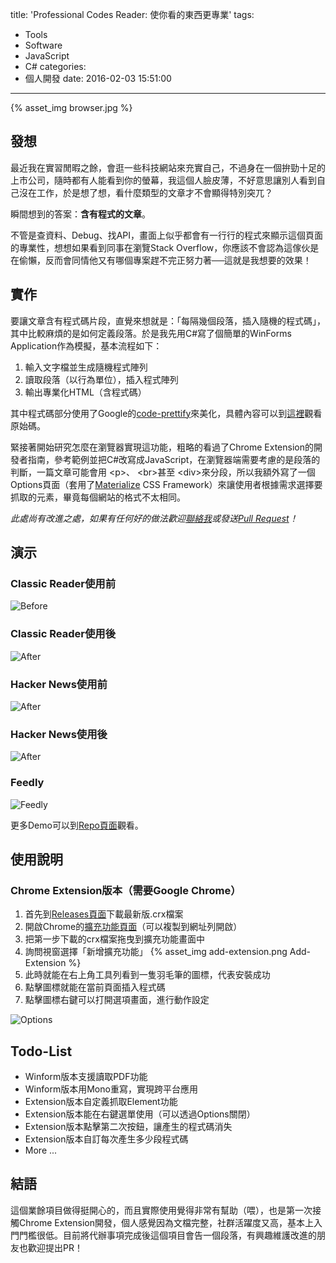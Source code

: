 title: 'Professional Codes Reader: 使你看的東西更專業'
tags:
  - Tools
  - Software
  - JavaScript
  - C#
categories:
  - 個人開發
date: 2016-02-03 15:51:00
---
{% asset_img browser.jpg %}
## 發想
最近我在實習閒暇之餘，會逛一些科技網站來充實自己，不過身在一個拚勁十足的上市公司，隨時都有人能看到你的螢幕，我這個人臉皮薄，不好意思讓別人看到自己沒在工作，於是想了想，看什麼類型的文章才不會顯得特別突兀？

瞬間想到的答案：**含有程式的文章**。

不管是查資料、Debug、找API，畫面上似乎都會有一行行的程式來顯示這個頁面的專業性，想想如果看到同事在瀏覽Stack Overflow，你應該不會認為這傢伙是在偷懶，反而會同情他又有哪個專案趕不完正努力著──這就是我想要的效果！

## 實作
要讓文章含有程式碼片段，直覺來想就是：「每隔幾個段落，插入隨機的程式碼」，其中比較麻煩的是如何定義段落。於是我先用C#寫了個簡單的WinForms Application作為模擬，基本流程如下：
1. 輸入文字檔並生成隨機程式陣列
2. 讀取段落（以行為單位），插入程式陣列
3. 輸出專業化HTML（含程式碼）

其中程式碼部分使用了Google的[code-prettify](https://github.com/google/code-prettify)來美化，具體內容可以到[這裡](https://github.com/Jasonnor/Professional-Codes-Reader/tree/master/WinForms-Application)觀看原始碼。

緊接著開始研究怎麼在瀏覽器實現這功能，粗略的看過了Chrome Extension的開發者指南，參考範例並把C#改寫成JavaScript，在瀏覽器端需要考慮的是段落的判斷，一篇文章可能會用	&lt;p&gt;、	&lt;br&gt;甚至	&lt;div&gt;來分段，所以我額外寫了一個Options頁面（套用了[Materialize](https://github.com/dogfalo/materialize/) CSS Framework）來讓使用者根據需求選擇要抓取的元素，畢竟每個網站的格式不太相同。

*此處尚有改進之處，如果有任何好的做法歡迎[聯絡我](mailto:wujason810@gmail.com)或發送[Pull Request](https://github.com/Jasonnor/Professional-Codes-Reader/pulls)！*

## 演示
### Classic Reader使用前
![Before](https://raw.githubusercontent.com/Jasonnor/Professional-Codes-Reader/master/Example/Novel_Before.png)
### Classic Reader使用後
![After](https://raw.githubusercontent.com/Jasonnor/Professional-Codes-Reader/master/Example/Novel_After.png)
### Hacker News使用前
![After](https://raw.githubusercontent.com/Jasonnor/Professional-Codes-Reader/master/Example/Article_Before.png)
### Hacker News使用後
![After](https://raw.githubusercontent.com/Jasonnor/Professional-Codes-Reader/master/Example/Article_After.png)
### Feedly
![Feedly](https://raw.githubusercontent.com/Jasonnor/Professional-Codes-Reader/master/Example/Demo_Feedly.gif)

更多Demo可以到[Repo頁面](https://github.com/Jasonnor/Professional-Codes-Reader)觀看。

## 使用說明
### Chrome Extension版本（需要Google Chrome）
  1. 首先到[Releases頁面](https://github.com/Jasonnor/Professional-Codes-Reader/releases)下載最新版.crx檔案
  2. 開啟Chrome的[擴充功能頁面](chrome://extensions/)（可以複製到網址列開啟）
  3. 把第一步下載的crx檔案拖曳到擴充功能畫面中
  4. 詢問視窗選擇「新增擴充功能」
  {% asset_img add-extension.png Add-Extension %}
  5. 此時就能在右上角工具列看到一隻羽毛筆的圖標，代表安裝成功
  6. 點擊圖標就能在當前頁面插入程式碼
  7. 點擊圖標右鍵可以打開選項畫面，進行動作設定

  ![Options](https://raw.githubusercontent.com/Jasonnor/Professional-Codes-Reader/master/Example/Options.png)

## Todo-List
  + Winform版本支援讀取PDF功能
  + Winform版本用Mono重寫，實現跨平台應用
  + Extension版本自定義抓取Element功能
  + Extension版本能在右鍵選單使用（可以透過Options關閉）
  + Extension版本點擊第二次按鈕，讓產生的程式碼消失
  + Extension版本自訂每次產生多少段程式碼
  + More ...

## 結語
這個業餘項目做得挺開心的，而且實際使用覺得非常有幫助（喂），也是第一次接觸Chrome Extension開發，個人感覺因為文檔完整，社群活躍度又高，基本上入門門檻很低。目前將代辦事項完成後這個項目會告一個段落，有興趣維護改進的朋友也歡迎提出PR！
